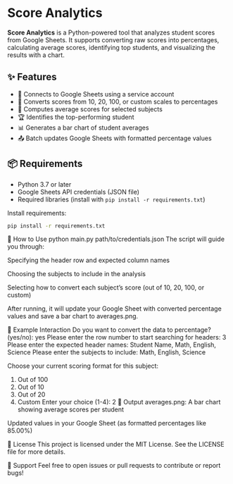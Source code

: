 # Score Analytics

**Score Analytics** is a Python-powered tool that analyzes student scores from Google Sheets. It supports converting raw scores into percentages, calculating average scores, identifying top students, and visualizing the results with a chart.

## ✨ Features

- 🔐 Connects to Google Sheets using a service account
- 🔄 Converts scores from 10, 20, 100, or custom scales to percentages
- 🧮 Computes average scores for selected subjects
- 🏆 Identifies the top-performing student
- 📊 Generates a bar chart of student averages
- 📤 Batch updates Google Sheets with formatted percentage values

## 📦 Requirements

- Python 3.7 or later
- Google Sheets API credentials (JSON file)
- Required libraries (install with `pip install -r requirements.txt`)

Install requirements:

```bash
pip install -r requirements.txt
```

🚀 How to Use
python main.py path/to/credentials.json
The script will guide you through:

Specifying the header row and expected column names

Choosing the subjects to include in the analysis

Selecting how to convert each subject’s score (out of 10, 20, 100, or custom)

After running, it will update your Google Sheet with converted percentage values and save a bar chart to averages.png.

🧪 Example Interaction
Do you want to convert the data to percentage? (yes/no): yes
Please enter the row number to start searching for headers: 3
Please enter the expected header names: Student Name, Math, English, Science
Please enter the subjects to include: Math, English, Science

Choose your current scoring format for this subject:
1. Out of 100
2. Out of 10
3. Out of 20
4. Custom
Enter your choice (1-4): 2
📂 Output
averages.png: A bar chart showing average scores per student

Updated values in your Google Sheet (as formatted percentages like 85.00%)

🧾 License
This project is licensed under the MIT License. See the LICENSE file for more details.

🙋 Support
Feel free to open issues or pull requests to contribute or report bugs!
